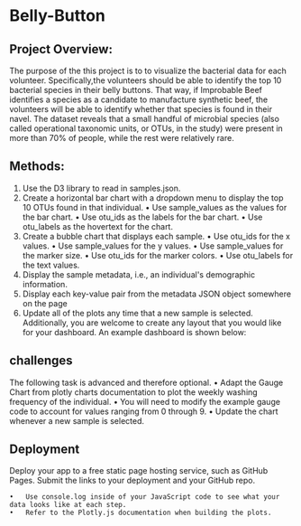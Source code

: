 # Belly-Button
## Project Overview:
The purpose of the this project is to to visualize the bacterial data for each volunteer. Specifically,the volunteers should be able to identify the top 10 bacterial species in their belly buttons. That way, if Improbable Beef identifies a species as a candidate to manufacture synthetic beef, the volunteers will be able to identify whether that species is found in their navel.
The dataset reveals that a small handful of microbial species (also called operational taxonomic units, or OTUs, in the study) were present in more than 70% of people, while the rest were relatively rare.

## Methods:
1.	Use the D3 library to read in samples.json.
2.	Create a horizontal bar chart with a dropdown menu to display the top 10 OTUs found in that individual.
    •	Use sample_values as the values for the bar chart.
    •	Use otu_ids as the labels for the bar chart.
    •	Use otu_labels as the hovertext for the chart.
3.	Create a bubble chart that displays each sample.
    •	Use otu_ids for the x values.
    •	Use sample_values for the y values.
    •	Use sample_values for the marker size.
    •	Use otu_ids for the marker colors.
    •	Use otu_labels for the text values.
4.	Display the sample metadata, i.e., an individual's demographic information.
5.	Display each key-value pair from the metadata JSON object somewhere on the page
6.	Update all of the plots any time that a new sample is selected.
Additionally, you are welcome to create any layout that you would like for your dashboard. An example dashboard is shown below:
## challenges
The following task is advanced and therefore optional.
    •	Adapt the Gauge Chart from plotly charts documentation to plot the weekly washing frequency of the individual.
    •	You will need to modify the example gauge code to account for values ranging from 0 through 9.
    •	Update the chart whenever a new sample is selected.
## Deployment
Deploy your app to a free static page hosting service, such as GitHub Pages. Submit the links to your deployment and your GitHub repo.

    •	Use console.log inside of your JavaScript code to see what your data looks like at each step.
    •	Refer to the Plotly.js documentation when building the plots.

